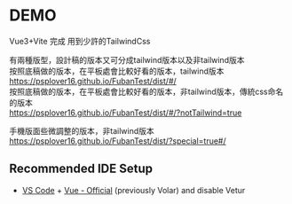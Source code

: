 # DEMO

Vue3+Vite 完成
用到少許的TailwindCss

有兩種版型，設計稿的版本又可分成tailwind版本以及非tailwind版本 <br>
按照底稿做的版本，在平板處會比較好看的版本，tailwind版本  <br>
https://psplover16.github.io/FubanTest/dist/#/   <br>
按照底稿做的版本，在平板處會比較好看的版本，非tailwind版本，傳統css命名的版本  <br>
https://psplover16.github.io/FubanTest/dist/#/?notTailwind=true    <br>

手機版面些微調整的版本，非tailwind版本  <br>
https://psplover16.github.io/FubanTest/dist/?special=true#/


## Recommended IDE Setup

- [VS Code](https://code.visualstudio.com/) + [Vue - Official](https://marketplace.visualstudio.com/items?itemName=Vue.volar) (previously Volar) and disable Vetur
